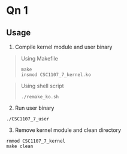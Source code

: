 # Qn 1

## Usage

1. Compile kernel module and user binary

> Using Makefile
> ```shell
> make
> insmod CSC1107_7_kernel.ko
> ```

> Using shell script
> ```shell
> ./remake_ko.sh
> ```

2. Run user binary

```shell
./CSC1107_7_user
```

3. Remove kernel module and clean directory

```shell
rmmod CSC1107_7_kernel
make clean
```
